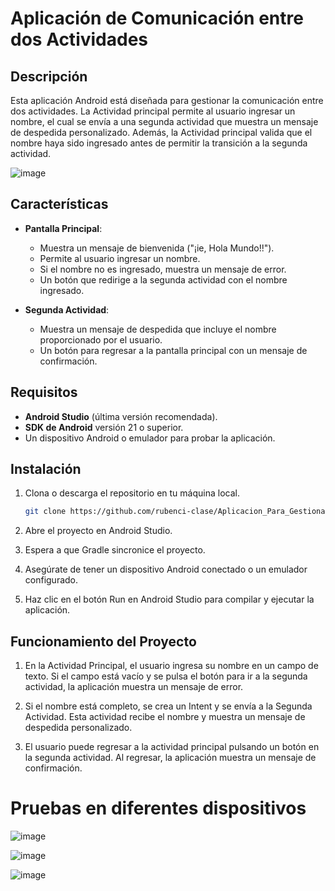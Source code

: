 # Aplicación de Comunicación entre dos Actividades

## Descripción
Esta aplicación Android está diseñada para gestionar la comunicación entre dos actividades. La Actividad principal permite al usuario ingresar un nombre, el cual se envía a una segunda actividad que muestra un mensaje de despedida personalizado. Además, la Actividad principal valida que el nombre haya sido ingresado antes de permitir la transición a la segunda actividad.

![image](https://github.com/user-attachments/assets/3a46f2bc-dff7-427e-b4e3-1015b2438d2f)

## Características
- **Pantalla Principal**: 
  - Muestra un mensaje de bienvenida ("¡ie, Hola Mundo!!").
  - Permite al usuario ingresar un nombre.
  - Si el nombre no es ingresado, muestra un mensaje de error.
  - Un botón que redirige a la segunda actividad con el nombre ingresado.
  
- **Segunda Actividad**:
  - Muestra un mensaje de despedida que incluye el nombre proporcionado por el usuario.
  - Un botón para regresar a la pantalla principal con un mensaje de confirmación.

## Requisitos
- **Android Studio** (última versión recomendada).
- **SDK de Android** versión 21 o superior.
- Un dispositivo Android o emulador para probar la aplicación.

## Instalación
1. Clona o descarga el repositorio en tu máquina local.
   
   ```bash
   git clone https://github.com/rubenci-clase/Aplicacion_Para_Gestionar_La_Comunicacion_Entre_Dos_Actividades_Android.git
   ```
2. Abre el proyecto en Android Studio.

3. Espera a que Gradle sincronice el proyecto.

4. Asegúrate de tener un dispositivo Android conectado o un emulador configurado.

5. Haz clic en el botón Run en Android Studio para compilar y ejecutar la aplicación.

## Funcionamiento del Proyecto
1. En la Actividad Principal, el usuario ingresa su nombre en un campo de texto. Si el campo está vacío y se pulsa el botón para ir a la segunda actividad, la aplicación muestra un mensaje de error.
   
2. Si el nombre está completo, se crea un Intent y se envía a la Segunda Actividad. Esta actividad recibe el nombre y muestra un mensaje de despedida personalizado.
   
3. El usuario puede regresar a la actividad principal pulsando un botón en la segunda actividad. Al regresar, la aplicación muestra un mensaje de confirmación.

# Pruebas en diferentes dispositivos
![image](https://github.com/user-attachments/assets/0225b139-cc4a-423f-8b0f-7b51a3172e76)

![image](https://github.com/user-attachments/assets/7e281014-c9bc-4e58-bf56-d627c06556fe)

![image](https://github.com/user-attachments/assets/3a46f2bc-dff7-427e-b4e3-1015b2438d2f)

